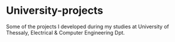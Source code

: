 # University-projects
Some of the projects I developed during my studies at University of Thessaly, Electrical &amp; Computer Engineering Dpt.
